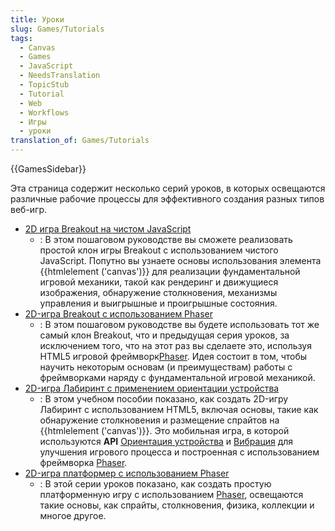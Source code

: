 ```yaml
---
title: Уроки
slug: Games/Tutorials
tags:
  - Canvas
  - Games
  - JavaScript
  - NeedsTranslation
  - TopicStub
  - Tutorial
  - Web
  - Workflows
  - Игры
  - уроки
translation_of: Games/Tutorials
---
```


{{GamesSidebar}}

Эта страница содержит несколько серий уроков, в которых освещаются различные рабочие процессы для эффективного создания разных типов веб-игр.

- [2D игра Breakout на чистом JavaScript](/ru/docs/Games/Workflows/2D_Breakout_game_pure_JavaScript)
  - : В этом пошаговом руководстве вы сможете реализовать простой клон игры Breakout с использованием чистого JavaScript. Попутно вы узнаете основы использования элемента {{htmlelement ('canvas')}} для реализации фундаментальной игровой механики, такой как рендеринг и движущиеся изображения, обнаружение столкновения, механизмы управления и выигрышные и проигрышные состояния.
- [2D-игра Breakout с использованием Phaser](/ru/docs/Games/Workflows/2D_breakout_game_Phaser)
  - : В этом пошаговом руководстве вы будете использовать тот же самый клон Breakout, что и предыдущая серия уроков, за исключением того, что на этот раз вы сделаете это, используя HTML5 игровой фреймворк[Phaser](http://phaser.io/). Идея состоит в том, чтобы научить некоторым основам (и преимуществам) работы с фреймворками наряду с фундаментальной игровой механикой.
- [2D-игра Лабиринт с применением ориентации устройства](/ru/docs/Games/Workflows/HTML5_Gamedev_Phaser_Device_Orientation)
  - : В этом учебном пособии показано, как создать 2D-игру Лабиринт с использованием HTML5, включая основы, такие как обнаружение столкновения и размещение спрайтов на {{htmlelement ('canvas')}}. Это мобильная игра, в которой используются **API** [Ориентация устройства](/en-US/Apps/Build/gather_and_modify_data/responding_to_device_orientation_changes) и [Вибрация](/ru/docs/Web/Guide/API/Vibration) для улучшения игрового процесса и построенная с использованием фреймворка [Phaser](http://phaser.io/).
- [2D-игра платформер с использованием Phaser](https://mozdevs.github.io/html5-games-workshop/en/guides/platformer/start-here/)
  - : В этой серии уроков показано, как создать простую платформенную игру с использованием [Phaser](http://phaser.io/), освещаются такие основы, как спрайты, столкновения, физика, коллекции и многое другое.
